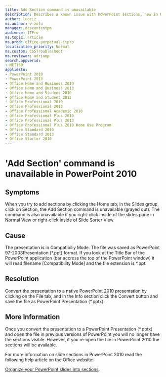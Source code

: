 ```yaml
---
title: Add Section command is unavailable
description: Describes a known issue with PowerPoint sections, new in Office 2010.
author: lucciz
ms.author: v-zolu
manager: dcscontentpm
audience: ITPro 
ms.topic: article 
ms.prod: office-perpetual-itpro
localization_priority: Normal
ms.custom: CSSTroubleshoot
ms.reviewer: adrianp
search.appverid: 
- MET150
appliesto:
- PowerPoint 2010
- PowerPoint 2013
- Office Home and Business 2010
- Office Home and Business 2013
- Office Home and Student 2010
- Office Home and Student 2013
- Office Professional 2010
- Office Professional 2013
- Office Professional Academic 2010
- Office Professional Plus 2010
- Office Professional Plus 2013
- Office Professional Plus 2010 Home Use Program
- Office Standard 2010
- Office Standard 2013
- Office Starter 2010
---
```


# 'Add Section' command is unavailable in PowerPoint 2010

##  Symptoms

When you try to add sections by clicking the Home tab, in the Slides group, click on Section, the Add Section command is unavailable (grayed out). The command is also unavailable if you right-click inside of the slides pane in Normal View or right-click inside of Slide Sorter View.

##  Cause

The presentation is in Compatibiliy Mode. The file was saved as PowerPoint 97-2003Presentation (*.ppt) format. If you look at the Title Bar of the PowerPoint application (bar accross the top of the PowerPoint window) it will read filename [Compatibility Mode] and the file extension is *.ppt.

##  Resolution

Convert the presentation to a native PowerPoint 2010 presentation by clicking on the File tab, and in the Info section click the Convert button and save the file as PowerPoint Presentation (*.pptx).

##  More Information

Once you convert the presentation to a PowerPoint Presentation (*.pptx) and open the file in previous versions of PowerPoint you will no longer have the sections visible. However, if you re-open the file in PowerPoint 2010 the sections will be available.

For more information on slide sections in PowerPoint 2010 read the following help article on the Office website:

[Organize your PowerPoint slides into sections](https://office.microsoft.com/powerpoint-help/organize-your-slides-into-sections-ha010344969.aspx).
